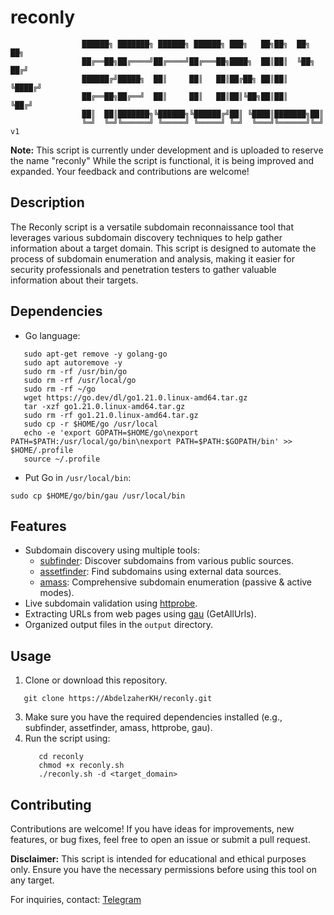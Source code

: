 # reconly


                    ██████╗ ███████╗ ██████╗ ██████╗ ███╗   ██╗██╗  ██╗   ██╗
                    ██╔══██╗██╔════╝██╔════╝██╔═══██╗████╗  ██║██║  ╚██╗ ██╔╝
                    ██████╔╝█████╗  ██║     ██║   ██║██╔██╗ ██║██║   ╚████╔╝ 
                    ██╔══██╗██╔══╝  ██║     ██║   ██║██║╚██╗██║██║    ╚██╔╝  
                    ██║  ██║███████╗╚██████╗╚██████╔╝██║ ╚████║███████╗██║   
                    ╚═╝  ╚═╝╚══════╝ ╚═════╝ ╚═════╝ ╚═╝  ╚═══╝╚══════╝╚═╝ v1


**Note:** This script is currently under development and is uploaded to reserve the name "reconly" While the script is functional, it is being improved and expanded. Your feedback and contributions are welcome!

## Description

The Reconly script is a versatile subdomain reconnaissance tool that leverages various subdomain discovery techniques to help gather information about a target domain. This script is designed to automate the process of subdomain enumeration and analysis, making it easier for security professionals and penetration testers to gather valuable information about their targets.
## Dependencies
- Go language:
```
   sudo apt-get remove -y golang-go
   sudo apt autoremove -y
   sudo rm -rf /usr/bin/go
   sudo rm -rf /usr/local/go
   sudo rm -rf ~/go
   wget https://go.dev/dl/go1.21.0.linux-amd64.tar.gz
   tar -xzf go1.21.0.linux-amd64.tar.gz
   sudo rm -rf go1.21.0.linux-amd64.tar.gz
   sudo cp -r $HOME/go /usr/local
   echo -e 'export GOPATH=$HOME/go\nexport PATH=$PATH:/usr/local/go/bin\nexport PATH=$PATH:$GOPATH/bin' >> $HOME/.profile
   source ~/.profile
```
- Put Go in `/usr/local/bin`:
```
sudo cp $HOME/go/bin/gau /usr/local/bin
```

## Features

- Subdomain discovery using multiple tools:
  - [subfinder](https://github.com/projectdiscovery/subfinder): Discover subdomains from various public sources.
  - [assetfinder](https://github.com/tomnomnom/assetfinder): Find subdomains using external data sources.
  - [amass](https://github.com/owasp-amass/amass): Comprehensive subdomain enumeration (passive & active modes).
- Live subdomain validation using [httprobe](https://github.com/tomnomnom/httprobe).
- Extracting URLs from web pages using [gau](https://github.com/lc/gau) (GetAllUrls).
- Organized output files in the `output` directory.

## Usage

1. Clone or download this repository.
  ```
     git clone https://AbdelzaherKH/reconly.git
  ```
3. Make sure you have the required dependencies installed (e.g., subfinder, assetfinder, amass, httprobe, gau).
4. Run the script using:
   ```
      cd reconly
      chmod +x reconly.sh
      ./reconly.sh -d <target_domain>
   ```

## Contributing

Contributions are welcome! If you have ideas for improvements, new features, or bug fixes, feel free to open an issue or submit a pull request.


**Disclaimer:** This script is intended for educational and ethical purposes only. Ensure you have the necessary permissions before using this tool on any target.

For inquiries, contact: [Telegram](https://t.me/AbdelzaherKH)
